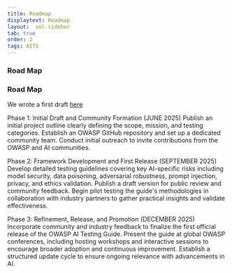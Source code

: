 ```yaml
---
title: Roadmap
displaytext: Roadmap
layout:  col-sidebar
tab: true
order: 2
tags: AITG
---
```


### Road Map

### Road Map
We wrote a first draft [here](https://github.com/MatOwasp/AI-Testing-Guide|https://github.com/MatOwasp/AI-Testing-Guide)

Phase 1: Initial Draft and Community Formation (JUNE 2025)
Publish an initial project outline clearly defining the scope, mission, and testing categories.
Establish an OWASP GitHub repository and set up a dedicated community team.
Conduct initial outreach to invite contributions from the OWASP and AI communities.

Phase 2: Framework Development and First Release (SEPTEMBER 2025)
Develop detailed testing guidelines covering key AI-specific risks including model security, data poisoning, adversarial robustness, prompt injection, privacy, and ethics validation.
Publish a draft version for public review and community feedback.
Begin pilot testing the guide's methodologies in collaboration with industry partners to gather practical insights and validate effectiveness.

Phase 3: Refinement, Release, and Promotion (DECEMBER 2025)
Incorporate community and industry feedback to finalize the first official release of the OWASP AI Testing Guide.
Present the guide at global OWASP conferences, including hosting workshops and interactive sessions to encourage broader adoption and continuous improvement.
Establish a structured update cycle to ensure ongoing relevance with advancements in AI.

